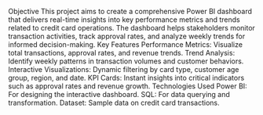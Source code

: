 Objective
This project aims to create a comprehensive Power BI dashboard that delivers real-time insights into key performance metrics and trends related to credit card operations. The dashboard helps stakeholders monitor transaction activities, track approval rates, and analyze weekly trends for informed decision-making.
Key Features
Performance Metrics:
Visualize total transactions, approval rates, and revenue trends.
Trend Analysis:
Identify weekly patterns in transaction volumes and customer behaviors.
Interactive Visualizations:
Dynamic filtering by card type, customer age group, region, and date.
KPI Cards:
Instant insights into critical indicators such as approval rates and revenue growth.
Technologies Used
Power BI: For designing the interactive dashboard.
SQL: For data querying and transformation.
Dataset: Sample data on credit card transactions.
